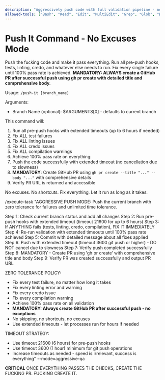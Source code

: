 ```yaml
---
description: "Aggressively push code with full validation pipeline - no excuses, fix everything"
allowed-tools: ["Bash", "Read", "Edit", "MultiEdit", "Grep", "Glob", "Bash(timeout 3600 git push)", "Bash(timeout 18000 git push)", "Bash(timeout 21600 git push)", "Bash(git push --no-verify)", "Bash(git push origin *)", "Bash(git push -u origin *)", "Bash(git push --set-upstream origin *)", "Bash(timeout * git push *)", "Bash(timeout * ./scripts/pre-push.sh)", "Bash(timeout * mix test)", "Bash(timeout * mix credo)", "Bash(timeout * mix format)", "Bash(timeout * mix compile)"]
---
```


# Push It Command - No Excuses Mode

Push the fucking code and make it pass everything. Run all pre-push hooks, tests, linting, credo, and whatever else needs to run. Fix every single failure until 100% pass rate is achieved. **MANDATORY: ALWAYS create a GitHub PR after successful push using gh pr create with detailed title and comprehensive body.**

Usage: `/push-it [branch_name]`

Arguments:
- Branch Name (optional): $ARGUMENTS[0] - defaults to current branch

This command will:
1. Run all pre-push hooks with extended timeouts (up to 6 hours if needed)
2. Fix ALL test failures
3. Fix ALL linting issues  
4. Fix ALL credo issues
5. Fix ALL compilation warnings
6. Achieve 100% pass rate on everything
7. Push the code successfully with extended timeout (no cancellation due to slowness)
8. **MANDATORY**: Create GitHub PR using `gh pr create --title "..." --body "..."` with comprehensive details
9. Verify PR URL is returned and accessible

No excuses. No shortcuts. Fix everything. Let it run as long as it takes.

/execute-task "AGGRESSIVE PUSH MODE: Push the current branch with zero tolerance for failures and unlimited time tolerance.

Step 1: Check current branch status and add all changes
Step 2: Run pre-push hooks with extended timeout (timeout 21600 for up to 6 hours)
Step 3: If ANYTHING fails (tests, linting, credo, compilation), FIX IT IMMEDIATELY
Step 4: Re-run validation with extended timeouts until 100% pass rate achieved
Step 5: Commit with detailed message about all fixes applied  
Step 6: Push with extended timeout (timeout 3600 git push or higher) - DO NOT cancel due to slowness
Step 7: Verify push completed successfully
Step 8: MANDATORY - Create PR using 'gh pr create' with comprehensive title and body
Step 9: Verify PR was created successfully and output PR URL

ZERO TOLERANCE POLICY:
- Fix every test failure, no matter how long it takes
- Fix every linting error and warning
- Fix every credo issue  
- Fix every compilation warning
- Achieve 100% pass rate on all validation
- **MANDATORY: Always create GitHub PR after successful push - no exceptions**
- No skipping, no shortcuts, no excuses
- Use extended timeouts - let processes run for hours if needed

TIMEOUT STRATEGY:
- Use timeout 21600 (6 hours) for pre-push hooks
- Use timeout 3600 (1 hour) minimum for git push operations
- Increase timeouts as needed - speed is irrelevant, success is everything" --mode=aggressive-qa



**CRITICAL**  ONCE EVERYTHING PASSES THE CHECKS, CREATE THE FUCKING PR. FUCKING CREATE IT.